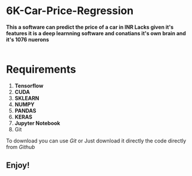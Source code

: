 # 6K-Car-Price-Regression
**This a software can predict the price of a car in INR Lacks given it's features
it is a deep learnning software and conatians it's own brain and it's 1076 nuerons**
<br><br>

# Requirements
1. **Tensorflow**
2. **CUDA**
3. **SKLEARN**
4. **NUMPY**
5. **PANDAS**
6. **KERAS**
7. **Jupyter Notebook**
8. Git

To download you can use *Git* or Just download it directly the code directly from *Github*

## Enjoy!

